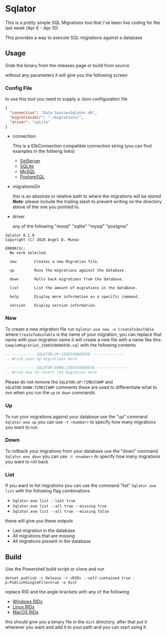 # Sqlator
This is a pretty simple SQL Migrations tool that I've been live coding for the last week (Apr 6 - Apr 10)

This provides a way to execute SQL migrations against a database

## Usage
Grab the binary from the releases page or build from source

without any parameters it will give you the following screen

### Config File
to use this tool you need to supply a Json configuration file
```json
{
  "connection": "Data Source=Sqlator.db",
  "migrationsDir": "./migrations/",
  "driver": "sqlite"
}
```
- connection

    This is a IDbConnection compatible connection string (you can find examples in the follwing links)
    - [SqlServer](https://www.connectionstrings.com/sql-server/)
    - [SQLite](https://www.connectionstrings.com/sqlite/)
    - [MySQL](https://www.connectionstrings.com/mysql/)
    - [PostgreSQL](https://www.connectionstrings.com/postgresql/)
    
- migrationsDir
    
    this is an absolute or relative path to where the migrations will be stored ***Note***: please include the trailing slash to prevent writing on the directory above of the one you pointed to.
- driver
    
    any of the following "mssql" "sqlite" "mysql" "postgres"
```
Sqlator 0.1.0
Copyright (C) 2020 Angel D. Munoz

ERROR(S):
  No verb selected.

  new        Creates a new Migration file.

  up         Runs the migrations against the database.

  down       Rolls back migrations from the database.

  list       List the amount of migrations in the database.

  help       Display more information on a specific command.

  version    Display version information.
```

### New
To create a new migration file run `Sqlator.exe new -n CreateTodosTable` where `CreateTodosTable` is the name of your migration, you can replace that name with your migration name it will create a new file with a name like this:
`SampleMigration_1586550686936.sql` with the following contents
```sql
-- ---------- SQLATOR:UP:1586550686936 --------------
-- Write your Up migrations here

-- ---------- SQLATOR:DOWN:1586550686936 --------------
-- Write how to revert the migration here
```
Please do not remove the `SQLATOR:UP:TIMESTAMP` and `SQLATOR:DOWN:TIMESTAMP` comments these are used to differentiate what to run when you run the `up` or `down` commands.

### Up
To run your migrations against your database use the "up" command `Sqlator.exe up` you can use `-t <number>` to specify how many migrations you want to run

### Down
To rollback your migrations from your database use the "down" command `Sqlator.exe down` you can use `-t <number>` to specify how many migrations you want to roll back

### List
If you want to list migrations you can use the command "list" `Sqlator.exe list` with the following flag combinations

- `Sqlator.exe list --last true`
- `Sqlator.exe list --all true --missing true`
- `Sqlator.exe list --all true --missing false`

these will give you these outputs

- Last migration in the database
- All migrations that are missing
- All migrations present in the database

## Build
Use the Powershell build script or clone and run
```
dotnet publish -c Release -r <RID> --self-contained true -p:PublishSingleFile=true -o dist
```
replace RID and the angle brackets with any of the following
- [Windows RIDs](https://docs.microsoft.com/en-us/dotnet/core/rid-catalog#windows-rids)
- [Linux RIDs](https://docs.microsoft.com/en-us/dotnet/core/rid-catalog#linux-rids)
- [MacOS RIDs](https://docs.microsoft.com/en-us/dotnet/core/rid-catalog#macos-rids)

this should give you a binary file in the `dist` directory, after that put it wherever you want and add it to your path and you can start using it
